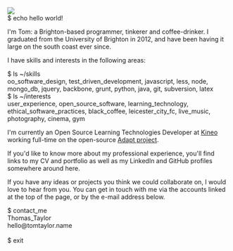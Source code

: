 <div class="fd">
    <img class="pic" src="file://pro.png" />
</div>
<div class="source_code title">
    <span class="command">$ echo hello world!</span>
</div>

I'm Tom: a Brighton-based programmer, tinkerer and coffee-drinker. I graduated from the University of Brighton in 2012, and have been having it large on the south coast ever since.

I have skills and interests in the following areas:

<div class="source_code">
    <span class="command">$ ls ~/skills</span><br/>
    oo_software_design,
    test_driven_development,
    javascript,
    less,
    node,
    mongo_db,
  	jquery,
    backbone,
    grunt,
    python,
    java,
    git,
    subversion,
    latex
</div>

<div class="source_code">
    <span class="command">$ ls ~/interests</span><br/>
    user_experience,
    open_source_software,
    learning_technology,
    ethical_software_practices,
    black_coffee,
    leicester_city_fc,
    live_music,
    photography,
    cinema,
    gym
</div>

I'm currently an Open Source Learning Technologies Developer at <a href="http://www.kineo.com" target="_blank">Kineo</a> working full-time on the open-source <a href="https://www.adaptlearning.org/" target="_blank">Adapt project</a>.

If you'd like to know more about my professional experience, you'll find links to my CV and portfolio as well as my LinkedIn and GitHub profiles somewhere around here.

If you have any ideas or projects you think we could collaborate on, I would love to hear from you. You can get in touch with me via the accounts linked at the top of the page, or by the e-mail address below.

<div class="source_code">
    <span class="command">$ contact_me</span><br/>
    Thomas_Taylor<br/>
    hello@tomtaylor.name<br/><br/>
    <span class="command">$ exit</span>
</div>
